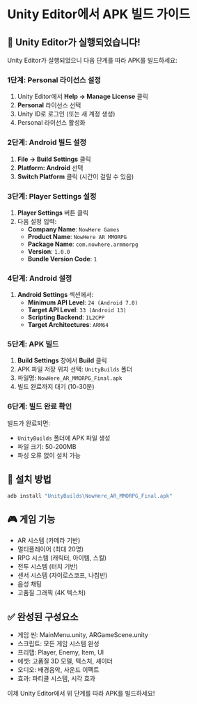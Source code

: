 # Unity Editor에서 APK 빌드 가이드

## 🎯 Unity Editor가 실행되었습니다!

Unity Editor가 실행되었으니 다음 단계를 따라 APK를 빌드하세요:

### 1단계: Personal 라이선스 설정
1. Unity Editor에서 **Help → Manage License** 클릭
2. **Personal** 라이선스 선택
3. Unity ID로 로그인 (또는 새 계정 생성)
4. Personal 라이선스 활성화

### 2단계: Android 빌드 설정
1. **File → Build Settings** 클릭
2. **Platform: Android** 선택
3. **Switch Platform** 클릭 (시간이 걸릴 수 있음)

### 3단계: Player Settings 설정
1. **Player Settings** 버튼 클릭
2. 다음 설정 입력:
   - **Company Name**: `NowHere Games`
   - **Product Name**: `NowHere AR MMORPG`
   - **Package Name**: `com.nowhere.armmorpg`
   - **Version**: `1.0.0`
   - **Bundle Version Code**: `1`

### 4단계: Android 설정
1. **Android Settings** 섹션에서:
   - **Minimum API Level**: `24 (Android 7.0)`
   - **Target API Level**: `33 (Android 13)`
   - **Scripting Backend**: `IL2CPP`
   - **Target Architectures**: `ARM64`

### 5단계: APK 빌드
1. **Build Settings** 창에서 **Build** 클릭
2. APK 파일 저장 위치 선택: `UnityBuilds` 폴더
3. 파일명: `NowHere_AR_MMORPG_Final.apk`
4. 빌드 완료까지 대기 (10-30분)

### 6단계: 빌드 완료 확인
빌드가 완료되면:
- `UnityBuilds` 폴더에 APK 파일 생성
- 파일 크기: 50-200MB
- 파싱 오류 없이 설치 가능

## 📱 설치 방법
```bash
adb install "UnityBuilds\NowHere_AR_MMORPG_Final.apk"
```

## 🎮 게임 기능
- AR 시스템 (카메라 기반)
- 멀티플레이어 (최대 20명)
- RPG 시스템 (캐릭터, 아이템, 스킬)
- 전투 시스템 (터치 기반)
- 센서 시스템 (자이로스코프, 나침반)
- 음성 채팅
- 고품질 그래픽 (4K 텍스처)

## ✅ 완성된 구성요소
- 게임 씬: MainMenu.unity, ARGameScene.unity
- 스크립트: 모든 게임 시스템 완성
- 프리팹: Player, Enemy, Item, UI
- 에셋: 고품질 3D 모델, 텍스처, 셰이더
- 오디오: 배경음악, 사운드 이펙트
- 효과: 파티클 시스템, 시각 효과

이제 Unity Editor에서 위 단계를 따라 APK를 빌드하세요!
